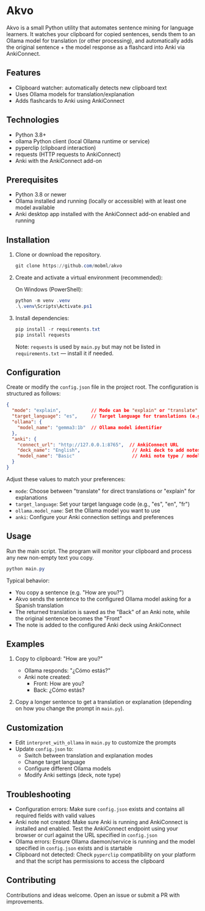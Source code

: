 # Akvo

Akvo is a small Python utility that automates sentence mining for language learners. It watches your clipboard for copied sentences, sends them to an Ollama model for translation (or other processing), and automatically adds the original sentence + the model response as a flashcard into Anki via AnkiConnect.

## Features
- Clipboard watcher: automatically detects new clipboard text
- Uses Ollama models for translation/explanation
- Adds flashcards to Anki using AnkiConnect

## Technologies
- Python 3.8+
- ollama Python client (local Ollama runtime or service)
- pyperclip (clipboard interaction)
- requests (HTTP requests to AnkiConnect)
- Anki with the AnkiConnect add-on

## Prerequisites
- Python 3.8 or newer
- Ollama installed and running (locally or accessible) with at least one model available
- Anki desktop app installed with the AnkiConnect add-on enabled and running

## Installation
1. Clone or download the repository.
   ```powershell
   git clone https://github.com/mobml/akvo
   ```

2. Create and activate a virtual environment (recommended):

   On Windows (PowerShell):
   ```powershell
   python -m venv .venv
   .\.venv\Scripts\Activate.ps1
   ```

3. Install dependencies:

   ```powershell
   pip install -r requirements.txt
   pip install requests
   ```

   Note: `requests` is used by `main.py` but may not be listed in `requirements.txt` — install it if needed.

## Configuration
Create or modify the `config.json` file in the project root. The configuration is structured as follows:

```json
{
  "mode": "explain",           // Mode can be "explain" or "translate"
  "target_language": "es",     // Target language for translations (e.g., "es" for Spanish)
  "ollama": {
    "model_name": "gemma3:1b"  // Ollama model identifier
  },
  "anki": {
    "connect_url": "http://127.0.0.1:8765",  // AnkiConnect URL
    "deck_name": "English",                   // Anki deck to add notes to
    "model_name": "Basic"                     // Anki note type / model to use
  }
}
```

Adjust these values to match your preferences:
- `mode`: Choose between "translate" for direct translations or "explain" for explanations
- `target_language`: Set your target language code (e.g., "es", "en", "fr")
- `ollama.model_name`: Set the Ollama model you want to use
- `anki`: Configure your Anki connection settings and preferences

## Usage
Run the main script. The program will monitor your clipboard and process any new non-empty text you copy.

```powershell
python main.py
```

Typical behavior:
- You copy a sentence (e.g. "How are you?")
- Akvo sends the sentence to the configured Ollama model asking for a Spanish translation
- The returned translation is saved as the "Back" of an Anki note, while the original sentence becomes the "Front"
- The note is added to the configured Anki deck using AnkiConnect

## Examples
1. Copy to clipboard: "How are you?"
   - Ollama responds: "¿Cómo estás?"
   - Anki note created:
     - Front: How are you?
     - Back: ¿Cómo estás?

2. Copy a longer sentence to get a translation or explanation (depending on how you change the prompt in `main.py`).

## Customization
- Edit `interpret_with_ollama` in `main.py` to customize the prompts
- Update `config.json` to:
  - Switch between translation and explanation modes
  - Change target language
  - Configure different Ollama models
  - Modify Anki settings (deck, note type)

## Troubleshooting
- Configuration errors: Make sure `config.json` exists and contains all required fields with valid values
- Anki note not created: Make sure Anki is running and AnkiConnect is installed and enabled. Test the AnkiConnect endpoint using your browser or curl against the URL specified in `config.json`
- Ollama errors: Ensure Ollama daemon/service is running and the model specified in `config.json` exists and is startable
- Clipboard not detected: Check `pyperclip` compatibility on your platform and that the script has permissions to access the clipboard

## Contributing
Contributions and ideas welcome. Open an issue or submit a PR with improvements.